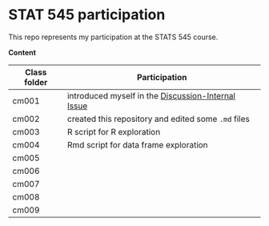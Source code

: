 # STAT 545 participation

This repo represents my participation at the STATS 545 course.

**Content**

Class folder | Participation
------|--------------
cm001 | introduced myself in the [Discussion-Internal Issue](https://github.com/STAT545-UBC/Discussion-Internal/issues/2)
cm002 | created this repository and edited some `.md` files
cm003 | R script for R exploration
cm004 | Rmd script for data frame exploration
cm005 |
cm006 |
cm007 |
cm008 |
cm009 |
